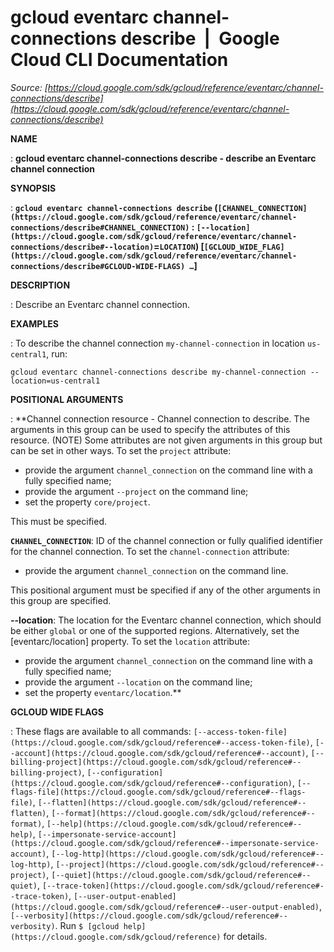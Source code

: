 # gcloud eventarc channel-connections describe  |  Google Cloud CLI Documentation

*Source: [https://cloud.google.com/sdk/gcloud/reference/eventarc/channel-connections/describe](https://cloud.google.com/sdk/gcloud/reference/eventarc/channel-connections/describe)*

**NAME**

: **gcloud eventarc channel-connections describe - describe an Eventarc channel connection**

**SYNOPSIS**

: **`gcloud eventarc channel-connections describe` (`[CHANNEL_CONNECTION](https://cloud.google.com/sdk/gcloud/reference/eventarc/channel-connections/describe#CHANNEL_CONNECTION)` : `[--location](https://cloud.google.com/sdk/gcloud/reference/eventarc/channel-connections/describe#--location)`=`LOCATION`) [`[GCLOUD_WIDE_FLAG](https://cloud.google.com/sdk/gcloud/reference/eventarc/channel-connections/describe#GCLOUD-WIDE-FLAGS) …`]**

**DESCRIPTION**

: Describe an Eventarc channel connection.

**EXAMPLES**

: To describe the channel connection
``my-channel-connection`` in location
``us-central1``, run:

```
gcloud eventarc channel-connections describe my-channel-connection --location=us-central1
```

**POSITIONAL ARGUMENTS**

: **Channel connection resource - Channel connection to describe. The arguments in
this group can be used to specify the attributes of this resource. (NOTE) Some
attributes are not given arguments in this group but can be set in other ways.
To set the `project` attribute:

- provide the argument `channel_connection` on the command line with a
fully specified name;
- provide the argument `--project` on the command line;
- set the property `core/project`.

This must be specified.

**`CHANNEL_CONNECTION`**:
ID of the channel connection or fully qualified identifier for the channel
connection.
To set the `channel-connection` attribute:

- provide the argument `channel_connection` on the command line.

This positional argument must be specified if any of the other arguments in this
group are specified.

**--location**:
The location for the Eventarc channel connection, which should be either
``global`` or one of the supported regions.
Alternatively, set the [eventarc/location] property.
To set the `location` attribute:

- provide the argument `channel_connection` on the command line with a
fully specified name;
- provide the argument `--location` on the command line;
- set the property `eventarc/location`.**

**GCLOUD WIDE FLAGS**

: These flags are available to all commands: `[--access-token-file](https://cloud.google.com/sdk/gcloud/reference#--access-token-file)`,
`[--account](https://cloud.google.com/sdk/gcloud/reference#--account)`, `[--billing-project](https://cloud.google.com/sdk/gcloud/reference#--billing-project)`,
`[--configuration](https://cloud.google.com/sdk/gcloud/reference#--configuration)`,
`[--flags-file](https://cloud.google.com/sdk/gcloud/reference#--flags-file)`,
`[--flatten](https://cloud.google.com/sdk/gcloud/reference#--flatten)`, `[--format](https://cloud.google.com/sdk/gcloud/reference#--format)`, `[--help](https://cloud.google.com/sdk/gcloud/reference#--help)`, `[--impersonate-service-account](https://cloud.google.com/sdk/gcloud/reference#--impersonate-service-account)`,
`[--log-http](https://cloud.google.com/sdk/gcloud/reference#--log-http)`,
`[--project](https://cloud.google.com/sdk/gcloud/reference#--project)`, `[--quiet](https://cloud.google.com/sdk/gcloud/reference#--quiet)`, `[--trace-token](https://cloud.google.com/sdk/gcloud/reference#--trace-token)`, `[--user-output-enabled](https://cloud.google.com/sdk/gcloud/reference#--user-output-enabled)`,
`[--verbosity](https://cloud.google.com/sdk/gcloud/reference#--verbosity)`.
Run `$ [gcloud help](https://cloud.google.com/sdk/gcloud/reference)` for details.